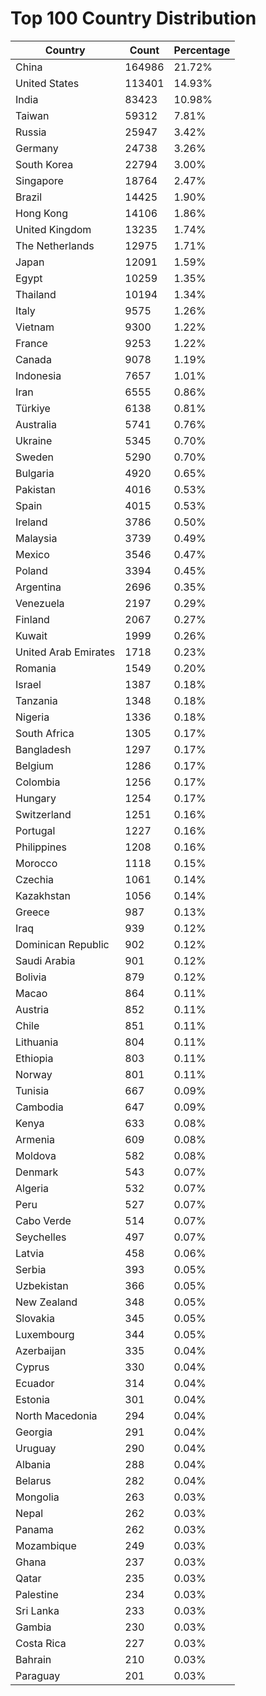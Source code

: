 # Top 100 Country Distribution
| Country | Count | Percentage |
|----|----|----|
| China | 164986 | 21.72% |
| United States | 113401 | 14.93% |
| India | 83423 | 10.98% |
| Taiwan | 59312 | 7.81% |
| Russia | 25947 | 3.42% |
| Germany | 24738 | 3.26% |
| South Korea | 22794 | 3.00% |
| Singapore | 18764 | 2.47% |
| Brazil | 14425 | 1.90% |
| Hong Kong | 14106 | 1.86% |
| United Kingdom | 13235 | 1.74% |
| The Netherlands | 12975 | 1.71% |
| Japan | 12091 | 1.59% |
| Egypt | 10259 | 1.35% |
| Thailand | 10194 | 1.34% |
| Italy | 9575 | 1.26% |
| Vietnam | 9300 | 1.22% |
| France | 9253 | 1.22% |
| Canada | 9078 | 1.19% |
| Indonesia | 7657 | 1.01% |
| Iran | 6555 | 0.86% |
| Türkiye | 6138 | 0.81% |
| Australia | 5741 | 0.76% |
| Ukraine | 5345 | 0.70% |
| Sweden | 5290 | 0.70% |
| Bulgaria | 4920 | 0.65% |
| Pakistan | 4016 | 0.53% |
| Spain | 4015 | 0.53% |
| Ireland | 3786 | 0.50% |
| Malaysia | 3739 | 0.49% |
| Mexico | 3546 | 0.47% |
| Poland | 3394 | 0.45% |
| Argentina | 2696 | 0.35% |
| Venezuela | 2197 | 0.29% |
| Finland | 2067 | 0.27% |
| Kuwait | 1999 | 0.26% |
| United Arab Emirates | 1718 | 0.23% |
| Romania | 1549 | 0.20% |
| Israel | 1387 | 0.18% |
| Tanzania | 1348 | 0.18% |
| Nigeria | 1336 | 0.18% |
| South Africa | 1305 | 0.17% |
| Bangladesh | 1297 | 0.17% |
| Belgium | 1286 | 0.17% |
| Colombia | 1256 | 0.17% |
| Hungary | 1254 | 0.17% |
| Switzerland | 1251 | 0.16% |
| Portugal | 1227 | 0.16% |
| Philippines | 1208 | 0.16% |
| Morocco | 1118 | 0.15% |
| Czechia | 1061 | 0.14% |
| Kazakhstan | 1056 | 0.14% |
| Greece | 987 | 0.13% |
| Iraq | 939 | 0.12% |
| Dominican Republic | 902 | 0.12% |
| Saudi Arabia | 901 | 0.12% |
| Bolivia | 879 | 0.12% |
| Macao | 864 | 0.11% |
| Austria | 852 | 0.11% |
| Chile | 851 | 0.11% |
| Lithuania | 804 | 0.11% |
| Ethiopia | 803 | 0.11% |
| Norway | 801 | 0.11% |
| Tunisia | 667 | 0.09% |
| Cambodia | 647 | 0.09% |
| Kenya | 633 | 0.08% |
| Armenia | 609 | 0.08% |
| Moldova | 582 | 0.08% |
| Denmark | 543 | 0.07% |
| Algeria | 532 | 0.07% |
| Peru | 527 | 0.07% |
| Cabo Verde | 514 | 0.07% |
| Seychelles | 497 | 0.07% |
| Latvia | 458 | 0.06% |
| Serbia | 393 | 0.05% |
| Uzbekistan | 366 | 0.05% |
| New Zealand | 348 | 0.05% |
| Slovakia | 345 | 0.05% |
| Luxembourg | 344 | 0.05% |
| Azerbaijan | 335 | 0.04% |
| Cyprus | 330 | 0.04% |
| Ecuador | 314 | 0.04% |
| Estonia | 301 | 0.04% |
| North Macedonia | 294 | 0.04% |
| Georgia | 291 | 0.04% |
| Uruguay | 290 | 0.04% |
| Albania | 288 | 0.04% |
| Belarus | 282 | 0.04% |
| Mongolia | 263 | 0.03% |
| Nepal | 262 | 0.03% |
| Panama | 262 | 0.03% |
| Mozambique | 249 | 0.03% |
| Ghana | 237 | 0.03% |
| Qatar | 235 | 0.03% |
| Palestine | 234 | 0.03% |
| Sri Lanka | 233 | 0.03% |
| Gambia | 230 | 0.03% |
| Costa Rica | 227 | 0.03% |
| Bahrain | 210 | 0.03% |
| Paraguay | 201 | 0.03% |
